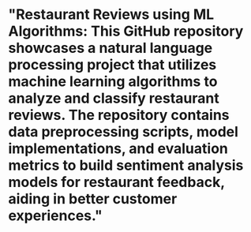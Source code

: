 # "Restaurant Reviews using ML Algorithms: This GitHub repository showcases a natural language processing project that utilizes machine learning algorithms to analyze and classify restaurant reviews. The repository contains data preprocessing scripts, model implementations, and evaluation metrics to build sentiment analysis models for restaurant feedback, aiding in better customer experiences."
